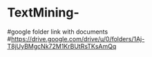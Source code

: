 # TextMining-

#google folder link with documents 
#https://drive.google.com/drive/u/0/folders/1Aj-T8jUyBMgcNk72M1KrBUtRsTKsAmQq
